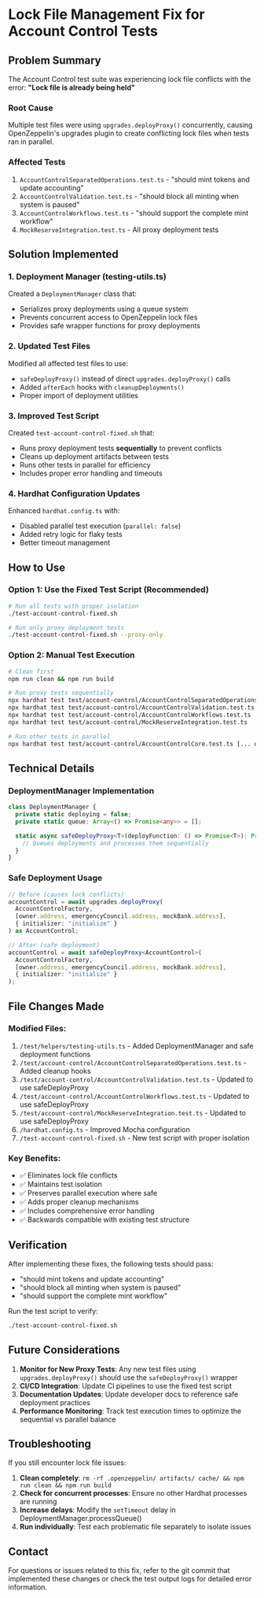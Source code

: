 # Lock File Management Fix for Account Control Tests

## Problem Summary

The Account Control test suite was experiencing lock file conflicts with the error: **"Lock file is already being held"**

### Root Cause
Multiple test files were using `upgrades.deployProxy()` concurrently, causing OpenZeppelin's upgrades plugin to create conflicting lock files when tests ran in parallel.

### Affected Tests
1. `AccountControlSeparatedOperations.test.ts` - "should mint tokens and update accounting"
2. `AccountControlValidation.test.ts` - "should block all minting when system is paused"  
3. `AccountControlWorkflows.test.ts` - "should support the complete mint workflow"
4. `MockReserveIntegration.test.ts` - All proxy deployment tests

## Solution Implemented

### 1. Deployment Manager (testing-utils.ts)
Created a `DeploymentManager` class that:
- Serializes proxy deployments using a queue system
- Prevents concurrent access to OpenZeppelin lock files
- Provides safe wrapper functions for proxy deployments

### 2. Updated Test Files
Modified all affected test files to use:
- `safeDeployProxy()` instead of direct `upgrades.deployProxy()` calls
- Added `afterEach` hooks with `cleanupDeployments()`
- Proper import of deployment utilities

### 3. Improved Test Script
Created `test-account-control-fixed.sh` that:
- Runs proxy deployment tests **sequentially** to prevent conflicts
- Cleans up deployment artifacts between tests
- Runs other tests in parallel for efficiency
- Includes proper error handling and timeouts

### 4. Hardhat Configuration Updates
Enhanced `hardhat.config.ts` with:
- Disabled parallel test execution (`parallel: false`)
- Added retry logic for flaky tests
- Better timeout management

## How to Use

### Option 1: Use the Fixed Test Script (Recommended)
```bash
# Run all tests with proper isolation
./test-account-control-fixed.sh

# Run only proxy deployment tests
./test-account-control-fixed.sh --proxy-only
```

### Option 2: Manual Test Execution
```bash
# Clean first
npm run clean && npm run build

# Run proxy tests sequentially
npx hardhat test test/account-control/AccountControlSeparatedOperations.test.ts
npx hardhat test test/account-control/AccountControlValidation.test.ts
npx hardhat test test/account-control/AccountControlWorkflows.test.ts
npx hardhat test test/account-control/MockReserveIntegration.test.ts

# Run other tests in parallel
npx hardhat test test/account-control/AccountControlCore.test.ts [... other files]
```

## Technical Details

### DeploymentManager Implementation
```typescript
class DeploymentManager {
  private static deploying = false;
  private static queue: Array<() => Promise<any>> = [];

  static async safeDeployProxy<T>(deployFunction: () => Promise<T>): Promise<T> {
    // Queues deployments and processes them sequentially
  }
}
```

### Safe Deployment Usage
```typescript
// Before (causes lock conflicts)
accountControl = await upgrades.deployProxy(
  AccountControlFactory,
  [owner.address, emergencyCouncil.address, mockBank.address],
  { initializer: "initialize" }
) as AccountControl;

// After (safe deployment)
accountControl = await safeDeployProxy<AccountControl>(
  AccountControlFactory,
  [owner.address, emergencyCouncil.address, mockBank.address],
  { initializer: "initialize" }
);
```

## File Changes Made

### Modified Files:
1. `/test/helpers/testing-utils.ts` - Added DeploymentManager and safe deployment functions
2. `/test/account-control/AccountControlSeparatedOperations.test.ts` - Added cleanup hooks
3. `/test/account-control/AccountControlValidation.test.ts` - Updated to use safeDeployProxy
4. `/test/account-control/AccountControlWorkflows.test.ts` - Updated to use safeDeployProxy
5. `/test/account-control/MockReserveIntegration.test.ts` - Updated to use safeDeployProxy
6. `/hardhat.config.ts` - Improved Mocha configuration
7. `/test-account-control-fixed.sh` - New test script with proper isolation

### Key Benefits:
- ✅ Eliminates lock file conflicts
- ✅ Maintains test isolation
- ✅ Preserves parallel execution where safe
- ✅ Adds proper cleanup mechanisms
- ✅ Includes comprehensive error handling
- ✅ Backwards compatible with existing test structure

## Verification

After implementing these fixes, the following tests should pass:
- "should mint tokens and update accounting"
- "should block all minting when system is paused"  
- "should support the complete mint workflow"

Run the test script to verify:
```bash
./test-account-control-fixed.sh
```

## Future Considerations

1. **Monitor for New Proxy Tests**: Any new test files using `upgrades.deployProxy()` should use the `safeDeployProxy()` wrapper
2. **CI/CD Integration**: Update CI pipelines to use the fixed test script
3. **Documentation Updates**: Update developer docs to reference safe deployment practices
4. **Performance Monitoring**: Track test execution times to optimize the sequential vs parallel balance

## Troubleshooting

If you still encounter lock file issues:

1. **Clean completely**: `rm -rf .openzeppelin/ artifacts/ cache/ && npm run clean && npm run build`
2. **Check for concurrent processes**: Ensure no other Hardhat processes are running
3. **Increase delays**: Modify the `setTimeout` delay in DeploymentManager.processQueue()
4. **Run individually**: Test each problematic file separately to isolate issues

## Contact

For questions or issues related to this fix, refer to the git commit that implemented these changes or check the test output logs for detailed error information.